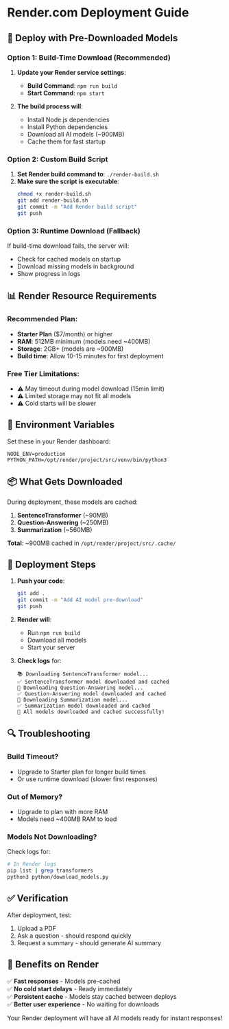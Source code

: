 # Render.com Deployment Guide

## 🚀 Deploy with Pre-Downloaded Models

### Option 1: Build-Time Download (Recommended)

1. **Update your Render service settings**:
   - **Build Command**: `npm run build`
   - **Start Command**: `npm start`

2. **The build process will**:
   - Install Node.js dependencies
   - Install Python dependencies
   - Download all AI models (~900MB)
   - Cache them for fast startup

### Option 2: Custom Build Script

1. **Set Render build command to**: `./render-build.sh`
2. **Make sure the script is executable**:
   ```bash
   chmod +x render-build.sh
   git add render-build.sh
   git commit -m "Add Render build script"
   git push
   ```

### Option 3: Runtime Download (Fallback)

If build-time download fails, the server will:
- Check for cached models on startup
- Download missing models in background
- Show progress in logs

## 📊 Render Resource Requirements

### Recommended Plan:
- **Starter Plan** ($7/month) or higher
- **RAM**: 512MB minimum (models need ~400MB)
- **Storage**: 2GB+ (models are ~900MB)
- **Build time**: Allow 10-15 minutes for first deployment

### Free Tier Limitations:
- ⚠️ May timeout during model download (15min limit)
- ⚠️ Limited storage may not fit all models
- ⚠️ Cold starts will be slower

## 🔧 Environment Variables

Set these in your Render dashboard:

```
NODE_ENV=production
PYTHON_PATH=/opt/render/project/src/venv/bin/python3
```

## 📦 What Gets Downloaded

During deployment, these models are cached:

1. **SentenceTransformer** (~90MB)
2. **Question-Answering** (~250MB) 
3. **Summarization** (~560MB)

**Total**: ~900MB cached in `/opt/render/project/src/.cache/`

## 🚀 Deployment Steps

1. **Push your code**:
   ```bash
   git add .
   git commit -m "Add AI model pre-download"
   git push
   ```

2. **Render will**:
   - Run `npm run build`
   - Download all models
   - Start your server

3. **Check logs** for:
   ```
   📚 Downloading SentenceTransformer model...
   ✅ SentenceTransformer model downloaded and cached
   🤖 Downloading Question-Answering model...
   ✅ Question-Answering model downloaded and cached
   📄 Downloading Summarization model...
   ✅ Summarization model downloaded and cached
   🎉 All models downloaded and cached successfully!
   ```

## 🔍 Troubleshooting

### Build Timeout?
- Upgrade to Starter plan for longer build times
- Or use runtime download (slower first responses)

### Out of Memory?
- Upgrade to plan with more RAM
- Models need ~400MB RAM to load

### Models Not Downloading?
Check logs for:
```bash
# In Render logs
pip list | grep transformers
python3 python/download_models.py
```

## ✅ Verification

After deployment, test:
1. Upload a PDF
2. Ask a question - should respond quickly
3. Request a summary - should generate AI summary

## 🎯 Benefits on Render

✅ **Fast responses** - Models pre-cached  
✅ **No cold start delays** - Ready immediately  
✅ **Persistent cache** - Models stay cached between deploys  
✅ **Better user experience** - No waiting for downloads  

Your Render deployment will have all AI models ready for instant responses!
